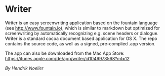# Writer

Writer is an easy screenwriting application based on the fountain language (see http://www.fountain.io), which is similar to markdown but optimized for screenwriting by automatically recognizing e.g. scene headers or dialogue. Writer is a standard cocoa document based application for OS X.
The repo contains the source code, as well as a signed, pre-complied .app version.

The app can also be downloaded from the Mac App Store: https://itunes.apple.com/de/app/writer/id1046973568?mt=12

*By Hendrik Noeller*
